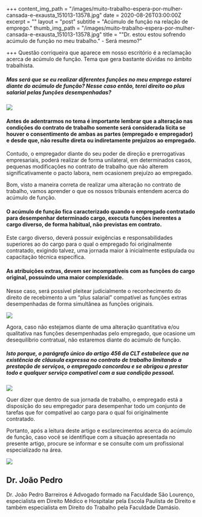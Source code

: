 +++
content_img_path = "/images/muito-trabalho-espera-por-mulher-cansada-e-exausta_151013-13578.jpg"
date = 2020-08-26T03:00:00Z
excerpt = ""
layout = "post"
subtitle = "Acúmulo de função na relação de emprego."
thumb_img_path = "/images/muito-trabalho-espera-por-mulher-cansada-e-exausta_151013-13578.jpg"
title = "\"Dr. estou estou sofrendo acúmulo de função no meu trabalho.\" - Será mesmo?"

+++
Questão corriqueira que aparece em nosso escritório é a reclamação acerca de acúmulo de função. Tema que gera bastante dúvidas no âmbito trabalhista.

##### Mas será que se eu realizar diferentes funções no meu emprego estarei diante do acúmulo de função? Nesse caso então, terei direito ao plus salarial pelas funções desempenhadas?

#### ![](/images/grupo-empresarial-de-pessoas-segurando-pontos-de-interrogacao-com-expressao-pensativa-no-escritorio_256588-1056.jpg)

#### Antes de adentrarmos no tema é importante lembrar que a alteração nas condições do contrato de trabalho somente será considerada lícita se houver o consentimento de ambas as partes (empregado e empregador) e desde que, não resulte direta ou indiretamente prejuízos ao empregado.

Contudo, o empregador diante do seu poder de direção e prerrogativas empresariais, poderá realizar de forma unilateral, em determinados casos, pequenas modificações no contrato de trabalho que não alterem significativamente o pacto labora, nem ocasionem prejuízo ao empregado.

Bom, visto a maneira correta de realizar uma alteração no contrato de trabalho, vamos aprender o que os nossos tribunais entendem acerca do acúmulo de função.

#### O acúmulo de função fica caracterizado quando o empregado contratado para desempenhar determinado cargo, executa funções inerentes a cargo diverso, de forma habitual, não previstas em contrato.

Este cargo diverso, deverá possuir exigências e responsabilidades superiores ao do cargo para o qual o empregado foi originalmente contratado, exigindo talvez, uma jornada maior à inicialmente estipulada ou capacitação técnica específica.

#### As atribuições extras, devem ser incompatíveis com as funções do cargo original, possuindo uma maior complexidade.

Nesse caso, será possível pleitear judicialmente o reconhecimento do direito de recebimento a um “plus salarial” compatível as funções extras desempenhadas de forma simultânea as funções originais.

![](/images/bolsa-de-dinheiro-e-martelo-do-juiz_72572-1233.jpg)

Agora, caso não estejamos diante de uma alteração quantitativa e/ou qualitativa nas funções desempenhadas pelo empregado, que ocasione um desequilíbrio contratual, não estaremos diante do acúmulo de função.

##### Isto porque, o parágrafo único do artigo 456 da CLT estabelece que na existência de cláusula expressa no contrato de trabalho limitando a prestação de serviços, o empregado concordou e se obrigou a prestar todo e qualquer serviço compatível com a sua condição pessoal.

![](/images/recursos-humanos-e-rede-de-pessoas_31965-1141.jpg)

Quer dizer que dentro de sua jornada de trabalho, o empregado está a disposição do seu empregador para desempenhar todo um conjunto de tarefas que for compatível ao cargo para o qual foi originalmente contratado.

Portanto, após a leitura deste artigo e esclarecimentos acerca do acúmulo de função, caso você se identifique com a situação  apresentada no presente artigo, procure se informar e se consulte com um profissional especializado na área.

<div class="author-box">
<div class="info">
<img src="https://realebarreiros-t1-04644.netlify.app/images/e2b23012-9316-4e03-9cb2-0bc3db2a5e26.jpeg" class="profile" />
<h2 class="name">Dr. João Pedro</h2>
</div>

<div class="about"> <p class="bio"> Dr. João Pedro Barreiros é Advogado formado na Faculdade São Lourenço, especialista em Direito Médico e Hospitalar pela Escola Paulista de Direito e também especialista em Direito do Trabalho pela Faculdade Damásio. </p>  
</div>
</div>